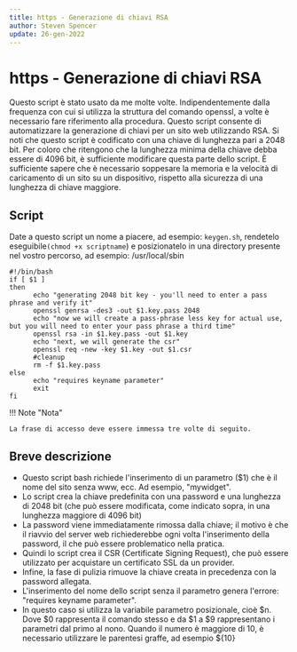 ```yaml
---
title: https - Generazione di chiavi RSA
author: Steven Spencer
update: 26-gen-2022
---
```


# https - Generazione di chiavi RSA

Questo script è stato usato da me molte volte. Indipendentemente dalla frequenza con cui si utilizza la struttura del comando openssl, a volte è necessario fare riferimento alla procedura. Questo script consente di automatizzare la generazione di chiavi per un sito web utilizzando RSA. Si noti che questo script è codificato con una chiave di lunghezza pari a 2048 bit. Per coloro che ritengono che la lunghezza minima della chiave debba essere di 4096 bit, è sufficiente modificare questa parte dello script. È sufficiente sapere che è necessario soppesare la memoria e la velocità di caricamento di un sito su un dispositivo, rispetto alla sicurezza di una lunghezza di chiave maggiore.

## Script

Date a questo script un nome a piacere, ad esempio: `keygen.sh`, rendetelo eseguibile`(chmod +x scriptname`) e posizionatelo in una directory presente nel vostro percorso, ad esempio: /usr/local/sbin

```
#!/bin/bash
if [ $1 ]
then
      echo "generating 2048 bit key - you'll need to enter a pass phrase and verify it"
      openssl genrsa -des3 -out $1.key.pass 2048
      echo "now we will create a pass-phrase less key for actual use, but you will need to enter your pass phrase a third time"
      openssl rsa -in $1.key.pass -out $1.key
      echo "next, we will generate the csr"
      openssl req -new -key $1.key -out $1.csr
      #cleanup
      rm -f $1.key.pass
else
      echo "requires keyname parameter"
      exit
fi
```

!!! Note "Nota"

    La frase di accesso deve essere immessa tre volte di seguito.

## Breve descrizione

* Questo script bash richiede l'inserimento di un parametro ($1) che è il nome del sito senza www, ecc. Ad esempio, "mywidget".
* Lo script crea la chiave predefinita con una password e una lunghezza di 2048 bit (che può essere modificata, come indicato sopra, in una lunghezza maggiore di 4096 bit)
* La password viene immediatamente rimossa dalla chiave; il motivo è che il riavvio del server web richiederebbe ogni volta l'inserimento della password, il che può essere problematico nella pratica.
* Quindi lo script crea il CSR (Certificate Signing Request), che può essere utilizzato per acquistare un certificato SSL da un provider.
* Infine, la fase di pulizia rimuove la chiave creata in precedenza con la password allegata.
* L'inserimento del nome dello script senza il parametro genera l'errore: "requires keyname parameter".
* In questo caso si utilizza la variabile parametro posizionale, cioè $n. Dove $0 rappresenta il comando stesso e da $1 a $9 rappresentano i parametri dal primo al nono. Quando il numero è maggiore di 10, è necessario utilizzare le parentesi graffe, ad esempio ${10}